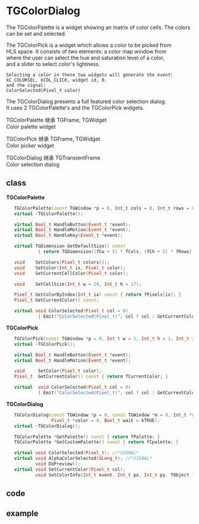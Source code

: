 <!-- TGColorDialog.md --- 
;; 
;; Description: 
;; Author: Hongyi Wu(吴鸿毅)
;; Email: wuhongyi@qq.com 
;; Created: 二 11月  8 19:46:57 2016 (+0800)
;; Last-Updated: 二 11月  8 19:52:48 2016 (+0800)
;;           By: Hongyi Wu(吴鸿毅)
;;     Update #: 1
;; URL: http://wuhongyi.cn -->

# TGColorDialog

The TGColorPalette is a widget showing an matrix of color cells. The 
colors can be set and selected.                                      
                                                                      
The TGColorPick is a widget which allows a color to be picked from   
HLS space. It consists of two elements: a color map window from      
where the user can select the hue and saturation level of a color,   
and a slider to select color's lightness.                            

```
Selecting a color in these two widgets will generate the event:      
kC_COLORSEL, kCOL_CLICK, widget id, 0.                               
and the signal:                                                      
ColorSelected(Pixel_t color)                                         
```

The TGColorDialog presents a full featured color selection dialog.   
It uses 2 TGColorPalette's and the TGColorPick widgets.


TGColorPalette 继承 TGFrame, TGWidget  
Color palette widget

TGColorPick 继承 TGFrame, TGWidget  
Color picker widget

TGColorDialog 继承 TGTransientFrame  
Color selection dialog



## class

**TGColorPalette**

```cpp
   TGColorPalette(const TGWindow *p = 0, Int_t cols = 8, Int_t rows = 8, Int_t id = -1);
   virtual ~TGColorPalette();

   virtual Bool_t HandleButton(Event_t *event);
   virtual Bool_t HandleMotion(Event_t *event);
   virtual Bool_t HandleKey(Event_t *event);

   virtual TGDimension GetDefaultSize() const
            { return TGDimension((fCw + 5) * fCols, (fCh + 5) * fRows); }

   void    SetColors(Pixel_t colors[]);
   void    SetColor(Int_t ix, Pixel_t color);
   void    SetCurrentCellColor(Pixel_t color);

   void    SetCellSize(Int_t w = 20, Int_t h = 17);

   Pixel_t GetColorByIndex(Int_t ix) const { return fPixels[ix]; }
   Pixel_t GetCurrentColor() const;

   virtual void ColorSelected(Pixel_t col = 0)
            { Emit("ColorSelected(Pixel_t)", col ? col : GetCurrentColor()); }  //*SIGNAL*
````


**TGColorPick**

```cpp
   TGColorPick(const TGWindow *p = 0, Int_t w = 1, Int_t h = 1, Int_t id = -1);
   virtual ~TGColorPick();

   virtual Bool_t HandleButton(Event_t *event);
   virtual Bool_t HandleMotion(Event_t *event);

   void     SetColor(Pixel_t color);
   Pixel_t  GetCurrentColor() const { return fCurrentColor; }

   virtual  void ColorSelected(Pixel_t col = 0)
            { Emit("ColorSelected(Pixel_t)", col ? col : GetCurrentColor()); }  //*SIGNAL*
````


**TGColorDialog**

```cpp
   TGColorDialog(const TGWindow *p = 0, const TGWindow *m = 0, Int_t *retc = 0,
                 Pixel_t *color = 0, Bool_t wait = kTRUE);
   virtual ~TGColorDialog();

   TGColorPalette *GetPalette() const { return fPalette; }
   TGColorPalette *GetCustomPalette() const { return fCpalette; }

   virtual void ColorSelected(Pixel_t); //*SIGNAL*
   virtual void AlphaColorSelected(ULong_t); //*SIGNAL*
           void DoPreview();
   virtual void SetCurrentColor(Pixel_t col);
           void SetColorInfo(Int_t event, Int_t px, Int_t py, TObject *selected);
````


## code



## example




<!-- TGColorDialog.md ends here -->
